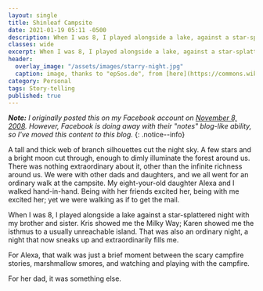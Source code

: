 ```yaml
---
layout: single
title: Shinleaf Campsite
date: 2021-01-19 05:11 -0500
description: When I was 8, I played alongside a lake, against a star-splattered night with my brother and sister.
classes: wide
excerpt: When I was 8, I played alongside a lake, against a star-splattered night with my brother and sister.
header:
  overlay_image: "/assets/images/starry-night.jpg"
  caption: image, thanks to "epSos.de", from [here](https://commons.wikimedia.org/wiki/File:Bright_Stars_of_Milky_Way_on_the_Dark_blue_Sky_of_Astronomy.jpg)
category: Personal
tags: Story-telling
published: true
---
```

***Note:** I originally posted this on my Facebook account on <a href="https://www.facebook.com/notes/kyle-skrinak/shinleaf-campsite/52885601624">November 8, 2008</a>. However, Facebook is doing away with their "notes" blog-like ability, so I've moved this content to this blog.* 
{: .notice--info}

A tall and thick web of branch silhouettes cut the night sky. A few stars and a bright moon cut through, enough to dimly illuminate the forest around us. There was nothing extraordinary about it, other than the infinite richness around us. We were with other dads and daughters, and we all went for an ordinary walk at the campsite. My eight-your-old daughter Alexa and I walked hand-in-hand. Being with her friends excited her, being with me excited her; yet we were walking as if to get the mail.

When I was 8, I played alongside a lake against a star-splattered night with my brother and sister. Kris showed me the Milky Way; Karen showed me the isthmus to a usually unreachable island. That was also an ordinary night, a night that now sneaks up and extraordinarily fills me.

For Alexa, that walk was just a brief moment between the scary campfire stories, marshmallow smores, and watching and playing with the campfire.

For her dad, it was something else.  
